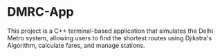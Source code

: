 # DMRC-App
This project is a C++ terminal-based application that simulates the Delhi Metro system, allowing users to find the shortest routes using Djikstra's Algorithm, calculate fares, and manage stations.
